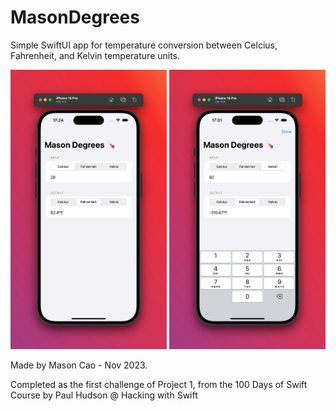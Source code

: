 # MasonDegrees
Simple SwiftUI app for temperature conversion between Celcius, Fahrenheit, and Kelvin temperature units.

<img src="Demo_1.png" width="250"> <img src="Demo_2.png" width="250">

Made by Mason Cao - Nov 2023.

Completed as the first challenge of Project 1, from the 100 Days of Swift Course by Paul Hudson @ Hacking with Swift
